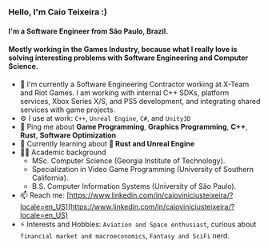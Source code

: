 ### Hello, I'm Caio Teixeira :)

#### I'm a Software Engineer from São Paulo, Brazil.
#### Mostly working in the **Games Industry**, because what I really love is solving interesting problems with Software Engineering and Computer Science.

- 🏢 I'm currently a Software Engineering Contractor working at X-Team and Riot Games. I am working with internal C++ SDKs, platform services, Xbox Series X/S, and PS5 development, and integrating shared services with game projects.
- ⚙️ I use at work: `C++`, `Unreal Engine`, `C#`, and `Unity3D`
- 💬 Ping me about **Game Programming**, **Graphics Programming**, **C++**, **Rust**, **Software Optimization**
- 🌱 Currently learning about **🦀 Rust and Unreal Engine**
- 👨‍🎓 Academic background
  - MSc. Computer Science (Georgia Institute of Technology).
  - Specialization in Video Game Programming (University of Southern California).
  - B.S. Computer Information Systems (University of São Paulo).
- 📫 Reach me: [https://www.linkedin.com/in/caioviniciusteixeira/?locale=en_US](https://www.linkedin.com/in/caioviniciusteixeira/?locale=en_US)
- ⚡ Interests and Hobbies: `Aviation and Space enthusiast`, curious about `financial market and macroeconomics`, `Fantasy and SciFi` nerd.

<!--
**caioteixeira/caioteixeira** is a ✨ _special_ ✨ repository because its `README.md` (this file) appears on your GitHub profile.

Here are some ideas to get you started:

- 🔭 I’m currently working on Tapps Games
- 🌱 I’m currently learning ...
- 👯 I’m looking to collaborate on ...
- 🤔 I’m looking for help with ...
- 💬 Ask me about ...
- 📫 How to reach me: ...
- 😄 Pronouns: ...
- ⚡ Fun fact: ...
-->
